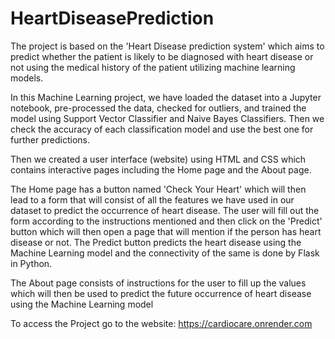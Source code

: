 # HeartDiseasePrediction
The project is based on the 'Heart  Disease prediction system' which aims to predict whether the patient is likely to be diagnosed with heart disease or not using the medical history of the patient utilizing machine learning models.

In this Machine Learning project, we have loaded the dataset into a Jupyter notebook, pre-processed the data, checked for outliers, and trained the model using Support Vector Classifier and Naive Bayes Classifiers. Then we check the accuracy of each classification model and use the best one for further predictions.

Then we created a user interface (website) using HTML and CSS which contains interactive pages including the Home page and the About page.

The Home page has a button named 'Check Your Heart' which will then lead to a form that will consist of all the features we have used in our dataset to predict the occurrence of heart disease. The user will fill out the form according to the instructions mentioned and then click on the 'Predict' button which will then open a page that will mention if the person has heart disease or not. 
The Predict button predicts the heart disease using the Machine Learning model and the connectivity of the same is done by Flask in Python.

The About page consists of instructions for the user to fill up the values which will then be used to predict the future occurrence of heart disease using the Machine Learning model

To access the Project go to the website: https://cardiocare.onrender.com 
